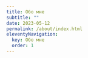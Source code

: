 ```yaml
---
title: Обо мне
subtitle: ""
date: 2023-05-12
permalink: /about/index.html
eleventyNavigation:
  key: Обо мне
  order: 1
---
```

